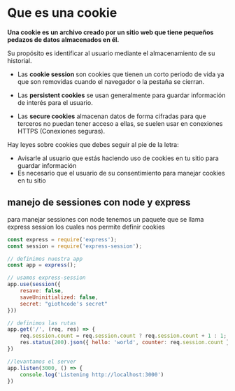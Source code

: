 # Que es una cookie 

**Una cookie es un archivo creado por un sitio web que tiene pequeños pedazos de datos almacenados en él.**

Su propósito es identificar al usuario mediante el almacenamiento de su historial.

- Las **cookie session** son cookies que tienen un corto periodo de vida ya que son removidas cuando el navegador o la pestaña se cierran.

- Las **persistent cookies** se usan generalmente para guardar información de interés para el usuario.

- Las **secure cookies** almacenan datos de forma cifradas para que terceros no puedan tener acceso a ellas, se suelen usar en conexiones HTTPS (Conexiones seguras).

Hay leyes sobre cookies que debes seguir al pie de la letra:

- Avisarle al usuario que estás haciendo uso de cookies en tu sitio para guardar información
- Es necesario que el usuario de su consentimiento para manejar cookies en tu sitio


## manejo de sessiones con node y express

para manejar sessiones con node tenemos un paquete que se llama express session los cuales nos permite definir cookies


```js
const express = require('express');
const session = require('express-session');

// definimos nuestra app
const app = express();

// usamos express-session
app.use(session({
    resave: false,
    saveUninitialized: false,
    secret: "giothcode's secret"
}))

// definimos las rutas 
app.get('/', (req, res) => {
    req.session.count = req.session.count ? req.session.count + 1 : 1;
    res.status(200).json({ hello: 'world', counter: req.session.count })
})

//levantamos el server
app.listen(3000, () => {
    console.log('Listening http://localhost:3000')
})
```